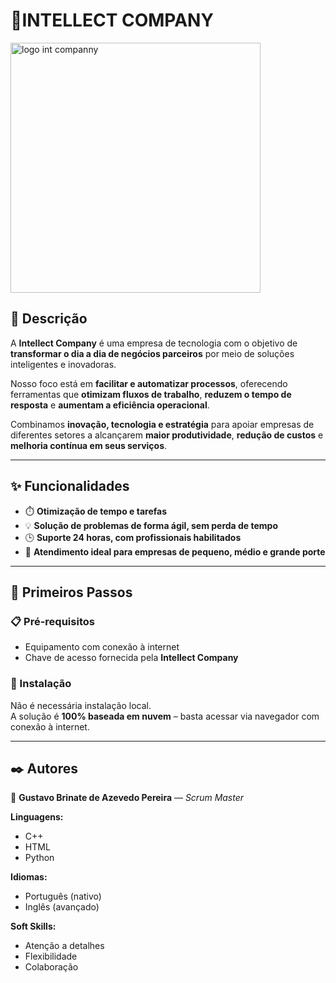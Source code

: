 # 🤖INTELLECT COMPANY
<img width="400" height="400" alt="logo int companny" src="https://github.com/user-attachments/assets/8a96ba9b-61a9-4de9-82ff-a07398616811" />

## 📌 Descrição
A **Intellect Company** é uma empresa de tecnologia com o objetivo de **transformar o dia a dia de negócios parceiros** por meio de soluções inteligentes e inovadoras.

Nosso foco está em **facilitar e automatizar processos**, oferecendo ferramentas que **otimizam fluxos de trabalho**, **reduzem o tempo de resposta** e **aumentam a eficiência operacional**.

Combinamos **inovação, tecnologia e estratégia** para apoiar empresas de diferentes setores a alcançarem **maior produtividade**, **redução de custos** e **melhoria contínua em seus serviços**.

---

## ✨ Funcionalidades
- ⏱️ **Otimização de tempo e tarefas**  
- 💡 **Solução de problemas de forma ágil, sem perda de tempo**  
- 🕒 **Suporte 24 horas, com profissionais habilitados**  
- 🏢 **Atendimento ideal para empresas de pequeno, médio e grande porte**  

---

## 🚀 Primeiros Passos

### 📋 Pré-requisitos
- Equipamento com conexão à internet  
- Chave de acesso fornecida pela **Intellect Company**

### 🔧 Instalação
Não é necessária instalação local.  
A solução é **100% baseada em nuvem** – basta acessar via navegador com conexão à internet.

---

## ✒️ Autores
👤 **Gustavo Brinate de Azevedo Pereira** — *Scrum Master*  

**Linguagens:**  
- C++  
- HTML  
- Python  

**Idiomas:**  
- Português (nativo)  
- Inglês (avançado)  

**Soft Skills:**  
- Atenção a detalhes  
- Flexibilidade  
- Colaboração  
